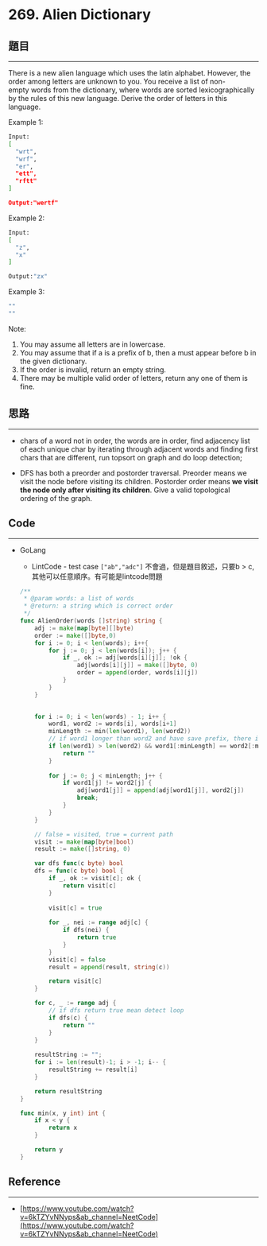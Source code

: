 # 269. Alien Dictionary

## 題目

---

There is a new alien language which uses the latin alphabet. However, the order among letters are unknown to you. You receive a list of non-empty words from the dictionary, where words are sorted lexicographically by the rules of this new language. Derive the order of letters in this language.

Example 1:

```bash
Input:
[
  "wrt",
  "wrf",
  "er",
  "ett",
  "rftt"
]

Output:"wertf"
```

Example 2:

```bash
Input:
[
  "z",
  "x"
]

Output:"zx"
```

Example 3:

```bash
""
""

```

Note:

1. You may assume all letters are in lowercase.
2. You may assume that if a is a prefix of b, then a must appear before b in the given dictionary.
3. If the order is invalid, return an empty string.
4. There may be multiple valid order of letters, return any one of them is fine.

## 思路

---

- chars of a word not in order, the words are in order, find adjacency list of each unique char by iterating through adjacent words and finding first chars that are different, run topsort on graph and do loop detection;

- DFS has both a preorder and postorder traversal. Preorder means we visit the node before visiting its children. Postorder order means **we visit the node only after visiting its children**. Give a valid topological ordering of the graph.

## Code

---

- GoLang
    - LintCode - test case `["ab","adc"]` 不會過，但是題目敘述，只要b > c, 其他可以任意順序。有可能是lintcode問題
    
    ```go
    /**
     * @param words: a list of words
     * @return: a string which is correct order
     */
    func AlienOrder(words []string) string {
        adj := make(map[byte][]byte)
        order := make([]byte,0)
        for i := 0; i < len(words); i++{
            for j := 0; j < len(words[i]); j++ {
                if _, ok := adj[words[i][j]]; !ok {
                    adj[words[i][j]] = make([]byte, 0)
                    order = append(order, words[i][j]) 
                }
            }
        }
        
    
        for i := 0; i < len(words) - 1; i++ {
            word1, word2 := words[i], words[i+1]
            minLength := min(len(word1), len(word2))
            // if word1 longer than word2 and have save prefix, there is no solution
            if len(word1) > len(word2) && word1[:minLength] == word2[:minLength] {
                return ""
            }
            
            for j := 0; j < minLength; j++ {
                if word1[j] != word2[j] {
                    adj[word1[j]] = append(adj[word1[j]], word2[j])
                    break;
                }
            }
        }
    
        // false = visited, true = current path
        visit := make(map[byte]bool)
        result := make([]string, 0)
    
        var dfs func(c byte) bool
        dfs = func(c byte) bool {
            if _, ok := visit[c]; ok {
                return visit[c]
            }
            
            visit[c] = true
            
            for _, nei := range adj[c] {
                if dfs(nei) {
                    return true
                }
            }
            visit[c] = false
            result = append(result, string(c))
    
            return visit[c]
        }
    
        for c, _ := range adj {
            // if dfs return true mean detect loop
            if dfs(c) {
                return ""
            }
        }
        
        resultString := "";
        for i := len(result)-1; i > -1; i-- {
            resultString += result[i]
        }
    
        return resultString
    }
    
    func min(x, y int) int {
        if x < y {
            return x
        }
    
        return y
    }
    ```
    

## Reference

---

- [https://www.youtube.com/watch?v=6kTZYvNNyps&ab_channel=NeetCode](https://www.youtube.com/watch?v=6kTZYvNNyps&ab_channel=NeetCode)